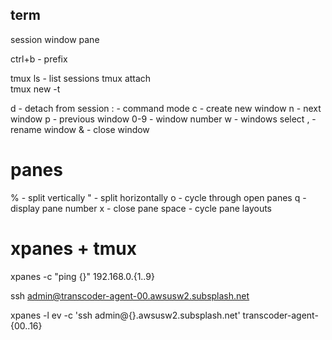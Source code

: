 
## term

session
window
pane

ctrl+b  - prefix

tmux ls - list sessions
tmux attach  
tmux new -t


<prefix> d - detach from session
<prefix> : - command mode
<prefix> c - create new window 
<prefix> n - next window
<prefix> p - previous window
<prefix> 0-9 - window number
<prefix> w - windows select
<prefix> , - rename window
<prefix> & - close window   

# panes
<prefix> % - split vertically
<prefix> " - split horizontally
<prefix> o - cycle through open panes
<prefix> q - display pane number
<prefix> x - close pane
<prefix> space - cycle pane layouts


# xpanes + tmux


xpanes -c "ping {}" 192.168.0.{1..9}


ssh admin@transcoder-agent-00.awsusw2.subsplash.net

xpanes -l ev -c 'ssh admin@{}.awsusw2.subsplash.net' transcoder-agent-{00..16}










